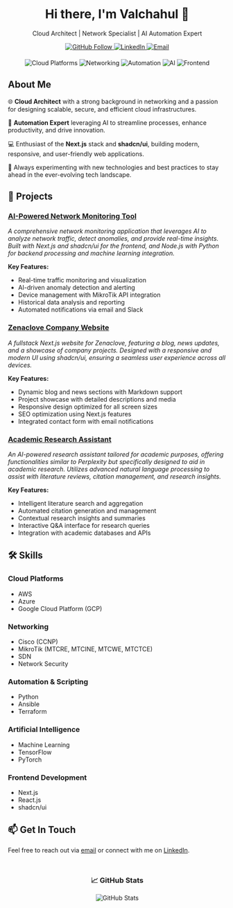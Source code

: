 <!-- Header Section -->
<div align="center">
  <h1>Hi there, I'm Valchahul 👋</h1>
  <p>Cloud Architect | Network Specialist | AI Automation Expert</p>
  
  <!-- Social Badges -->
  <div>
    <a href="https://github.com/val-chahul">
      <img src="https://img.shields.io/github/followers/val-chahul?label=Follow&style=social" alt="GitHub Follow"/>
    </a>
    <a href="https://linkedin.com/in/valchahul">
      <img src="https://img.shields.io/badge/LinkedIn-Connect-blue?style=flat&logo=linkedin" alt="LinkedIn"/>
    </a>
    <a href="mailto:valchahul@zenaclove.com">
      <img src="https://img.shields.io/badge/Email-📧-ff69b4" alt="Email"/>
    </a>
  </div>
  
  <!-- Languages and Tools -->
  <div style="margin-top: 20px;">
    <img src="https://img.shields.io/badge/Cloud-AWS%20|%20Azure%20|%20GCP-blue" alt="Cloud Platforms"/>
    <img src="https://img.shields.io/badge/Networking-CCNP%20|%20Cisco%20|%20MikroTik-green" alt="Networking"/>
    <img src="https://img.shields.io/badge/Automation-Python%20|%20Ansible%20|%20Terraform-yellow" alt="Automation"/>
    <img src="https://img.shields.io/badge/AI-Machine%20Learning%20|%20TensorFlow%20|%20PyTorch-purple" alt="AI"/>
    <img src="https://img.shields.io/badge/Frontend-Next.js%20|%20shadcn/ui%20|%20React.js-lightgrey" alt="Frontend"/>
  </div>
</div>

<!-- About Section -->
## About Me

🌐 **Cloud Architect** with a strong background in networking and a passion for designing scalable, secure, and efficient cloud infrastructures.

🤖 **Automation Expert** leveraging AI to streamline processes, enhance productivity, and drive innovation.

💻 Enthusiast of the **Next.js** stack and **shadcn/ui**, building modern, responsive, and user-friendly web applications.

🔧 Always experimenting with new technologies and best practices to stay ahead in the ever-evolving tech landscape.

<!-- Projects Section -->
## 🚀 Projects

### [AI-Powered Network Monitoring Tool](https://github.com/val-chahul/network-monitoring-tool)
*A comprehensive network monitoring application that leverages AI to analyze network traffic, detect anomalies, and provide real-time insights. Built with Next.js and shadcn/ui for the frontend, and Node.js with Python for backend processing and machine learning integration.*

**Key Features:**
- Real-time traffic monitoring and visualization
- AI-driven anomaly detection and alerting
- Device management with MikroTik API integration
- Historical data analysis and reporting
- Automated notifications via email and Slack

### [Zenaclove Company Website](https://github.com/val-chahul/zenaclove-website)
*A fullstack Next.js website for Zenaclove, featuring a blog, news updates, and a showcase of company projects. Designed with a responsive and modern UI using shadcn/ui, ensuring a seamless user experience across all devices.*

**Key Features:**
- Dynamic blog and news sections with Markdown support
- Project showcase with detailed descriptions and media
- Responsive design optimized for all screen sizes
- SEO optimization using Next.js features
- Integrated contact form with email notifications

### [Academic Research Assistant](https://github.com/val-chahul/academic-research-assistant)
*An AI-powered research assistant tailored for academic purposes, offering functionalities similar to Perplexity but specifically designed to aid in academic research. Utilizes advanced natural language processing to assist with literature reviews, citation management, and research insights.*

**Key Features:**
- Intelligent literature search and aggregation
- Automated citation generation and management
- Contextual research insights and summaries
- Interactive Q&A interface for research queries
- Integration with academic databases and APIs

<!-- Skills Section -->
## 🛠️ Skills

### Cloud Platforms
- AWS
- Azure
- Google Cloud Platform (GCP)

### Networking
- Cisco (CCNP)
- MikroTik (MTCRE, MTCINE, MTCWE, MTCTCE)
- SDN
- Network Security

### Automation & Scripting
- Python
- Ansible
- Terraform

### Artificial Intelligence
- Machine Learning
- TensorFlow
- PyTorch

### Frontend Development
- Next.js
- React.js
- shadcn/ui

<!-- Get In Touch Section -->
## 📫 Get In Touch

Feel free to reach out via [email](mailto:valchahul@zenaclove.com) or connect with me on [LinkedIn](https://linkedin.com/in/valchahul).

<!-- Footer Section -->
<div align="center" style="margin-top: 50px;">
  <h3>📈 GitHub Stats</h3>
  <img src="https://github-readme-stats.vercel.app/api?username=val-chahul&show_icons=true&theme=dracula" alt="GitHub Stats"/>
</div>
